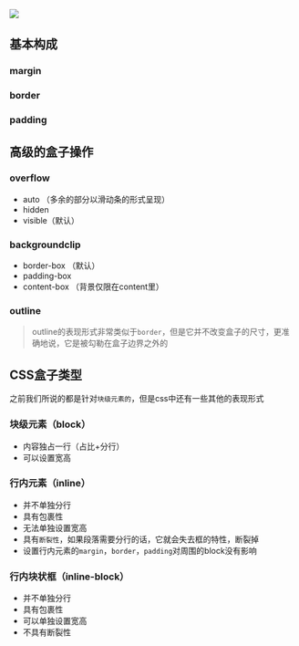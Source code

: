 ![](https://mdn.mozillademos.org/files/13647/box-model-standard-small.png)

## 基本构成

### margin

### border

### padding

## 高级的盒子操作

### overflow

* auto （多余的部分以滑动条的形式呈现）
* hidden
* visible（默认）

### backgroundclip

* border-box （默认）
* padding-box
* content-box （背景仅限在content里）

### outline

> outline的表现形式非常类似于`border`，但是它并不改变盒子的尺寸，更准确地说，它是被勾勒在盒子边界之外的

## CSS盒子类型

之前我们所说的都是针对`块级元素的`，但是css中还有一些其他的表现形式

### 块级元素（block）

* 内容独占一行（占比+分行）
* 可以设置宽高

### 行内元素（inline）

* 并不单独分行
* 具有包裹性
* 无法单独设置宽高
* 具有`断裂性`，如果段落需要分行的话，它就会失去框的特性，断裂掉
* 设置行内元素的`margin`，`border`，`padding`对周围的block没有影响

### 行内块状框（inline-block）

* 并不单独分行
* 具有包裹性
* 可以单独设置宽高
* 不具有断裂性

